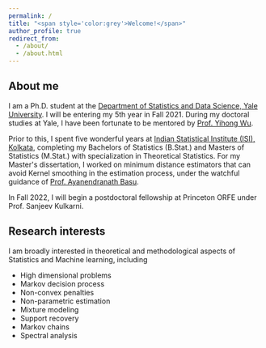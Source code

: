 ```yaml
---
permalink: /
title: "<span style='color:grey'>Welcome!</span>"
author_profile: true
redirect_from: 
  - /about/
  - /about.html
---
```


## About me

I am a Ph.D. student at the [Department of Statistics and Data Science, Yale University](https://statistics.yale.edu/). I will be entering my 5th year in Fall 2021. During my doctoral studies at Yale, I have been fortunate to be mentored by [Prof. Yihong Wu](http://www.stat.yale.edu/~yw562/). 

Prior to this, I spent five wonderful years at [Indian Statistical Institute (ISI), Kolkata](https://www.isical.ac.in/), completing my Bachelors of Statistics (B.Stat.) and Masters of Statistics (M.Stat.) with specialization in Theoretical Statistics. For my Master's dissertation, I worked on minimum distance estimators that can avoid Kernel smoothing in the estimation process, under the watchful guidance of [Prof. Ayanendranath Basu](https://www.isical.ac.in/~ayanbasu/).

In Fall 2022, I will begin a postdoctoral fellowship at Princeton ORFE under Prof. Sanjeev Kulkarni.

## Research interests

I am broadly interested in theoretical and methodological aspects of Statistics and Machine learning, including

* High dimensional problems
* Markov decision process
* Non-convex penalties
* Non-parametric estimation
* Mixture modeling
* Support recovery
* Markov chains 
* Spectral analysis

